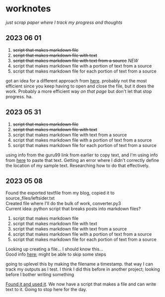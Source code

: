 # worknotes
_just scrap paper where I track my progress and thoughts_



## 2023 06 01
1. ~~script that makes markdown file~~
2. ~~script that makes markdown file with text~~
3. ~~script that makes markdown file with text from a source~~ *NEW*
4. script that makes markdown file with a portion of text from a source
5. script that makes markdown file for each portion of text from a source

got an idea for a different approach from [here](https://automatetheboringstuff.com/chapter8/). probably not the most efficient since you keep having to open and close the file, but it does the work. Probably a more efficient way _on that page_ but don't let that stop progress. ha.


## 2023 05 31
1. ~~script that makes markdown file~~
2. ~~script that makes markdown file with text~~
3. script that makes markdown file with text from a source
4. script that makes markdown file with a portion of text from a source
5. script that makes markdown file for each portion of text from a source

using info from the guru99 link from earlier to copy text, and I'm using info from [here](https://www.askpython.com/python/built-in-methods/python-print-to-file) to paste that text. Getting an error where I didn't correctly define the location of my sample text. Researching how to do that effectively. 


## 2023 05 08
Found the exported textfile from my blog, copied it to source_files/leftsider.txt  
Created file where I'll do the bulk of work, converter.py3  
Current idea: python script that breaks posts into markdown files?  

1. script that makes markdown file
2. script that makes markdown file with text
3. script that makes markdown file with text from a source
4. script that makes markdown file with a portion of text from a source
5. script that makes markdown file for each portion of text from a source

Looking up creating a file... I should know this...   
Good info [here](https://www.guru99.com/reading-and-writing-files-in-python.html); might be able to skip some steps  

going to uplevel this by making the filename a timestamp. that way I can track my outputs as I test. I think I did this before in another project; looking before I bother writing something  

[Found it and used it](https://stackoverflow.com/questions/10607688/how-to-create-a-file-name-with-the-current-date-time-in-python). We now have a script that makes a file and can write text to it. Going to stop here for the day.